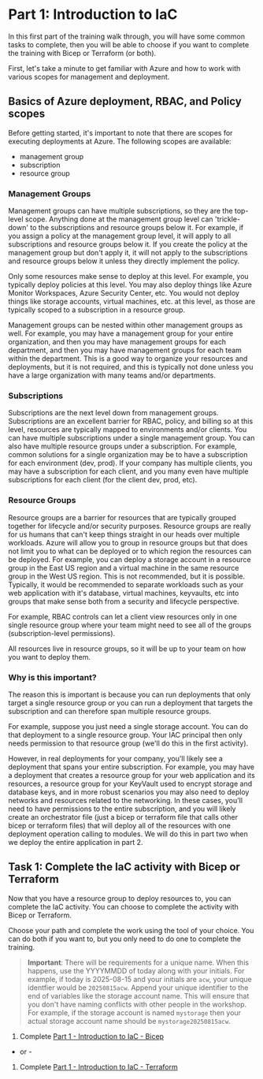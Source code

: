 # Part 1: Introduction to IaC 

In this first part of the training walk through, you will have some common tasks to complete, then you will be able to choose if you want to complete the training with Bicep or Terraform (or both). 

First, let's take a minute to get familiar with Azure and how to work with various scopes for management and deployment. 

## Basics of Azure deployment, RBAC, and Policy scopes

Before getting started, it's important to note that there are scopes for executing deployments at Azure.  The following scopes are available:
- management group
- subscription
- resource group

### Management Groups

Management groups can have multiple subscriptions, so they are the top-level scope.  Anything done at the management group level can 'trickle-down' to the subscriptions and resource groups below it.  For example, if you assign a policy at the management group level, it will apply to all subscriptions and resource groups below it. If you create the policy at the management group but don't apply it, it will not apply to the subscriptions and resource groups below it unless they directly implement the policy.

Only some resources make sense to deploy at this level.  For example, you typically deploy policies at this level.  You may also deploy things like Azure Monitor Workspaces, Azure Security Center, etc.  You would not deploy things like storage accounts, virtual machines, etc. at this level, as those are typically scoped to a subscription in a resource group.

Management groups can be nested within other management groups as well. For example, you may have a management group for your entire organization, and then you may have management groups for each department, and then you may have management groups for each team within the department.  This is a good way to organize your resources and deployments, but it is not required, and this is typically not done unless you have a large organization with many teams and/or departments.

### Subscriptions

Subscriptions are the next level down from management groups.  Subscriptions are an excellent barrier for RBAC, policy, and billing so at this level, resources are typically mapped to environments and/or clients.  You can have multiple subscriptions under a single management group.  You can also have multiple resource groups under a subscription.  For example, common solutions for a single organization may be to have a subscription for each environment (dev, prod).  If your company has multiple clients, you may have a subscription for each client, and you many even have multiple subscriptions for each client (for the client dev, prod, etc).

### Resource Groups

Resource groups are a barrier for resources that are typically grouped together for lifecycle and/or security purposes. Resource groups are really for us humans that can't keep things straight in our heads over multiple workloads.  Azure will allow you to group in resource groups but that does not limit you to what can be deployed or to which region the resources can be deployed.  For example, you can deploy a storage account in a resource group in the East US region and a virtual machine in the same resource group in the West US region.  This is not recommended, but it is possible.  Typically, it would be recommended to separate workloads such as your web application with it's database, virtual machines, keyvaults, etc into groups that make sense both from a security and lifecycle perspective.  

For example, RBAC controls can let a client view resources only in one single resource group where your team might need to see all of the groups (subscription-level permissions).  

All resources live in resource groups, so it will be up to your team on how you want to deploy them.

### Why is this important?  

The reason this is important is because you can run deployments that only target a single resource group or you can run a deployment that targets the subscription and can therefore span multiple resource groups.

For example, suppose you just need a single storage account.  You can do that deployment to a single resource group.  Your IAC principal then only needs permission to that resource group (we'll do this in the first activity).

However, in real deployments for your company, you'll likely see a deployment that spans your entire subscription.  For example, you may have a deployment that creates a resource group for your web application and its resources, a resource group for your KeyVault used to encrypt storage and database keys, and in more robust scenarios you may also need to deploy networks and resources related to the networking. In these cases, you'll need to have permissions to the entire subscription, and you will likely create an orchestrator file (just a bicep or terraform file that calls other bicep or terraform files) that will deploy all of the resources with one deployment operation calling to modules. We will do this in part two when we deploy the entire application in part 2.

## Task 1: Complete the IaC activity with Bicep or Terraform

Now that you have a resource group to deploy resources to, you can complete the IaC activity.  You can choose to complete the activity with Bicep or Terraform.

Choose your path and complete the work using the tool of your choice.  You can do both if you want to, but you only need to do one to complete the training.

>**Important**: There will be requirements for a unique name. When this happens, use the YYYYMMDD of today along with your initials.  For example, if today is 2025-08-15 and your initials are `acw`, your unique identfier would be `20250815acw`.  Append your unique identifier to the end of variables like the storage account name.  This will ensure that you don't have naming conflicts with other people in the workshop.  For example, if the storage account is named `mystorage` then your actual storage account name should be `mystorage20250815acw`.

1. Complete [Part 1 - Introduction to IaC - Bicep](Part1-IntroductionToIaC_bicep.md)  

- or -

1. Complete [Part 1 - Introduction to IaC - Terraform](Part1-IntroductionToIaC_terraform.md)  
